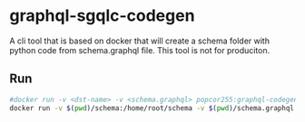# graphql-sgqlc-codegen 

A cli tool that is based on docker that will create a schema folder with python code from schema.graphql file.
This tool is not for produciton.

## Run

```bash
#docker run -v <dst-name> -v <schema.graphql> popcor255:graphql-codegen:0.0.1
docker run -v $(pwd)/schema:/home/root/schema -v $(pwd)/schema.graphql:/home/root/schema.graphql popcor255/graphql-codegen:0.0.1
```
